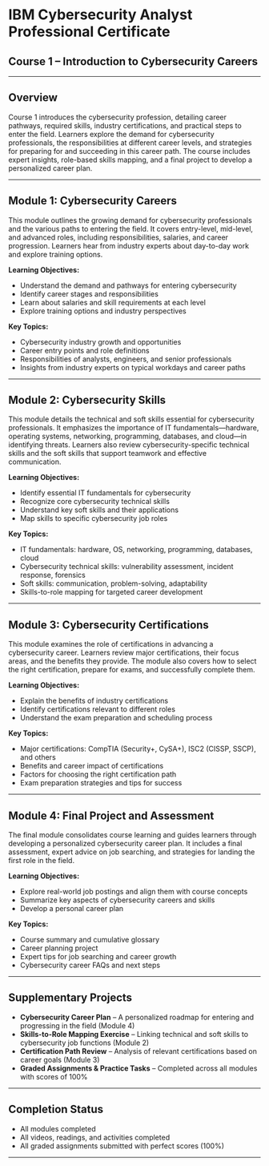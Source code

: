 # IBM Cybersecurity Analyst Professional Certificate  
## Course 1 – Introduction to Cybersecurity Careers  

---

## Overview  
Course 1 introduces the cybersecurity profession, detailing career pathways, required skills, industry certifications, and practical steps to enter the field. Learners explore the demand for cybersecurity professionals, the responsibilities at different career levels, and strategies for preparing for and succeeding in this career path. The course includes expert insights, role-based skills mapping, and a final project to develop a personalized career plan.  

---

## Module 1: Cybersecurity Careers  
This module outlines the growing demand for cybersecurity professionals and the various paths to entering the field. It covers entry-level, mid-level, and advanced roles, including responsibilities, salaries, and career progression. Learners hear from industry experts about day-to-day work and explore training options.  

**Learning Objectives:**  
- Understand the demand and pathways for entering cybersecurity  
- Identify career stages and responsibilities  
- Learn about salaries and skill requirements at each level  
- Explore training options and industry perspectives  

**Key Topics:**  
- Cybersecurity industry growth and opportunities  
- Career entry points and role definitions  
- Responsibilities of analysts, engineers, and senior professionals  
- Insights from industry experts on typical workdays and career paths  

---

## Module 2: Cybersecurity Skills  
This module details the technical and soft skills essential for cybersecurity professionals. It emphasizes the importance of IT fundamentals—hardware, operating systems, networking, programming, databases, and cloud—in identifying threats. Learners also review cybersecurity-specific technical skills and the soft skills that support teamwork and effective communication.  

**Learning Objectives:**  
- Identify essential IT fundamentals for cybersecurity  
- Recognize core cybersecurity technical skills  
- Understand key soft skills and their applications  
- Map skills to specific cybersecurity job roles  

**Key Topics:**  
- IT fundamentals: hardware, OS, networking, programming, databases, cloud  
- Cybersecurity technical skills: vulnerability assessment, incident response, forensics  
- Soft skills: communication, problem-solving, adaptability  
- Skills-to-role mapping for targeted career development  

---

## Module 3: Cybersecurity Certifications  
This module examines the role of certifications in advancing a cybersecurity career. Learners review major certifications, their focus areas, and the benefits they provide. The module also covers how to select the right certification, prepare for exams, and successfully complete them.  

**Learning Objectives:**  
- Explain the benefits of industry certifications  
- Identify certifications relevant to different roles  
- Understand the exam preparation and scheduling process  

**Key Topics:**  
- Major certifications: CompTIA (Security+, CySA+), ISC2 (CISSP, SSCP), and others  
- Benefits and career impact of certifications  
- Factors for choosing the right certification path  
- Exam preparation strategies and tips for success  

---

## Module 4: Final Project and Assessment  
The final module consolidates course learning and guides learners through developing a personalized cybersecurity career plan. It includes a final assessment, expert advice on job searching, and strategies for landing the first role in the field.  

**Learning Objectives:**  
- Explore real-world job postings and align them with course concepts  
- Summarize key aspects of cybersecurity careers and skills  
- Develop a personal career plan  

**Key Topics:**  
- Course summary and cumulative glossary  
- Career planning project  
- Expert tips for job searching and career growth  
- Cybersecurity career FAQs and next steps  

---

## Supplementary Projects  
- **Cybersecurity Career Plan** – A personalized roadmap for entering and progressing in the field (Module 4)  
- **Skills-to-Role Mapping Exercise** – Linking technical and soft skills to cybersecurity job functions (Module 2)  
- **Certification Path Review** – Analysis of relevant certifications based on career goals (Module 3)  
- **Graded Assignments & Practice Tasks** – Completed across all modules with scores of 100%  

---

## Completion Status  
- All modules completed  
- All videos, readings, and activities completed  
- All graded assignments submitted with perfect scores (100%)  

---
